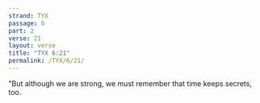 ```yaml
---
strand: TYX
passage: 6
part: 2
verse: 21
layout: verse
title: "TYX 6:21"
permalink: /TYX/6/21/
---
```

"But although we are strong, we must remember that time keeps secrets, too.

